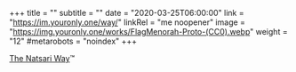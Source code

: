 +++
title = ""
subtitle = ""
date = "2020-03-25T06:00:00"
link = "https://im.youronly.one/way/"
linkRel = "me noopener"
image = "https://img.youronly.one/works/FlagMenorah-Proto-(CC0).webp"
weight = "12"
#metarobots = "noindex"
+++

<a href="https://im.youronly.one/way/" rel="me noopener" referrerpolicy="strict-origin-when-cross-origin">The Natsari Way</a>™
